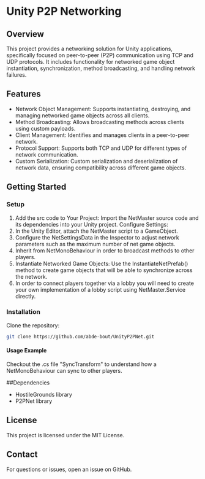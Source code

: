 # Unity P2P Networking

## Overview
This project provides a networking solution for Unity applications, specifically focused on peer-to-peer (P2P) communication using TCP and UDP protocols. It includes functionality for networked game object instantiation, synchronization, method broadcasting, and handling network failures.

## Features
- Network Object Management: Supports instantiating, destroying, and managing networked game objects across all clients.
- Method Broadcasting: Allows broadcasting methods across clients using custom payloads.
- Client Management: Identifies and manages clients in a peer-to-peer network.
- Protocol Support: Supports both TCP and UDP for different types of network communication.
- Custom Serialization: Custom serialization and deserialization of network data, ensuring compatibility across different game objects.

## Getting Started

### Setup
1. Add the src code to Your Project: Import the NetMaster source code and its dependencies into your Unity project.
Configure Settings:
2. In the Unity Editor, attach the NetMaster script to a GameObject.
3. Configure the NetSettingsData in the Inspector to adjust network parameters such as the maximum number of net game objects.
4. Inherit from NetMonoBehaviour in order to broadcast methods to other players.
5. Instantiate Networked Game Objects: Use the InstantiateNetPrefab() method to create game objects that will be able to synchronize across the network.
6. In order to connect players together via a lobby you will need to create your own implementation of a lobby script using NetMaster.Service directly.

### Installation
Clone the repository:
```sh
git clone https://github.com/abde-bout/UnityP2PNet.git
```

#### Usage Example
Checkout the .cs file "SyncTransform" to understand how a NetMonoBehaviour can sync to other players.

##Dependencies
- HostileGrounds library
- P2PNet library

## License
This project is licensed under the MIT License.

## Contact
For questions or issues, open an issue on GitHub.


